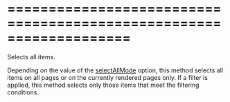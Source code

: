 <!--**
/*-------------------------------------------
    Auto-generated file. Do not modify.
-------------------------------------------

**-->
===================================================================
===================================================================

<!--shortDescription-->
Selects all items. 
<!--/shortDescription-->

<!--fullDescription-->
Depending on the value of the [selectAllMode](/Documentation/ApiReference/UI_Widgets/dxList/Configuration/#selectAllMode) option, this method selects all items on all pages or on the currently rendered pages only. If a filter is applied, this method selects only those items that meet the filtering conditions.
<!--/fullDescription-->